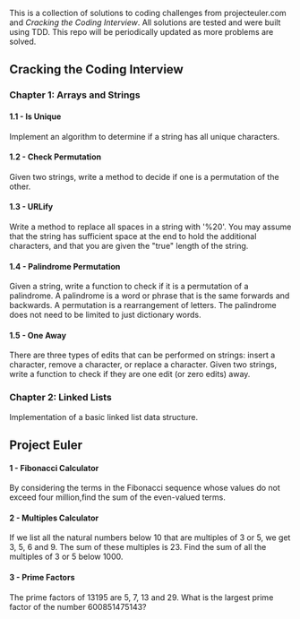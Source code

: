 This is a collection of solutions to coding challenges from projecteuler.com and *Cracking the Coding Interview*. All solutions are tested and were built using TDD. This repo will be periodically updated as more problems are solved. 

## Cracking the Coding Interview
### Chapter 1: Arrays and Strings

#### 1.1 - Is Unique
Implement an algorithm to determine if a string has all unique characters.

#### 1.2 - Check Permutation
Given two strings, write a method to decide if one is a permutation of the other.

#### 1.3 - URLify
Write a method to replace all spaces in a string with '%20'. You may assume that the string has sufficient space at the end to hold the additional characters, and that you are given the "true" length of the string. 

#### 1.4 - Palindrome Permutation
Given a string, write a function to check if it is a permutation of a palindrome. A palindrome is a word or phrase that is the same forwards and backwards. A permutation is a rearrangement of letters. The palindrome does not need to be limited to just dictionary words. 

#### 1.5 - One Away
There are three types of edits that can be performed on strings: insert a character,
remove a character, or replace a character. Given two strings, write a function to check if they are
one edit (or zero edits) away. 

### Chapter 2: Linked Lists
Implementation of a basic linked list data structure. 

## Project Euler
#### 1 - Fibonacci Calculator
By considering the terms in the Fibonacci sequence whose values do not 
exceed four million,find the sum of the even-valued terms.

#### 2 - Multiples Calculator
If we list all the natural numbers below 10 that are multiples of 3 or 5, we get 3, 5, 6 and 9. The sum of these multiples is 23. Find the sum of all the multiples of 3 or 5 below 1000.

#### 3 - Prime Factors
The prime factors of 13195 are 5, 7, 13 and 29. What is the largest prime factor of the number 600851475143?